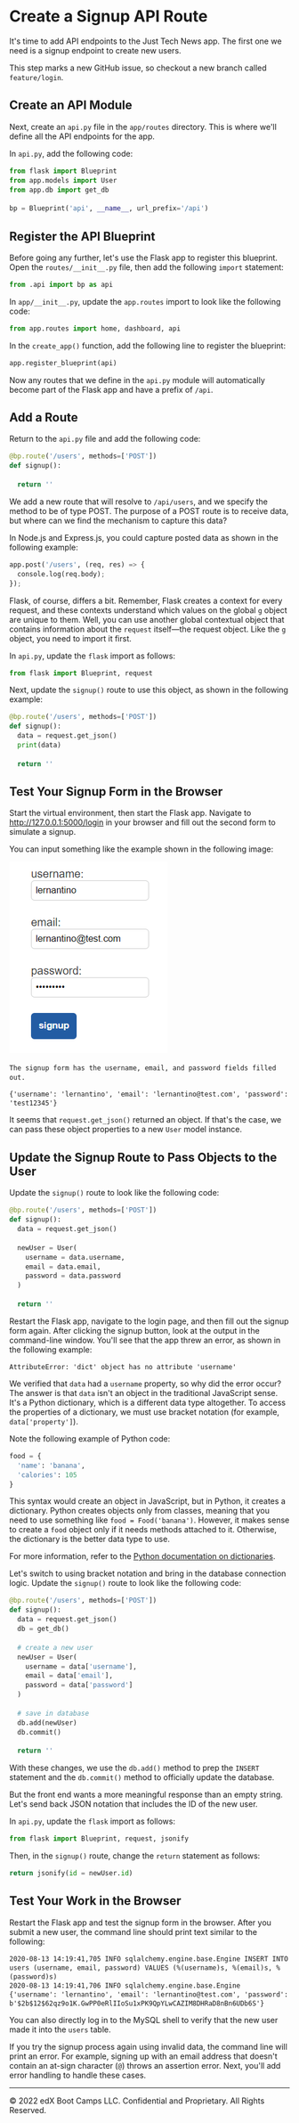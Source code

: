 # Create a Signup API Route

It's time to add API endpoints to the Just Tech News app. The first one we need is a signup endpoint to create new users.

This step marks a new GitHub issue, so checkout a new branch called `feature/login`.

## Create an API Module

Next, create an `api.py` file in the `app/routes` directory. This is where we'll define all the API endpoints for the app.

In `api.py`, add the following code:

```python
from flask import Blueprint
from app.models import User
from app.db import get_db

bp = Blueprint('api', __name__, url_prefix='/api')
```

## Register the API Blueprint

Before going any further, let's use the Flask app to register this blueprint. Open the `routes/__init__.py` file, then add the following `import` statement:

```python
from .api import bp as api
```

In `app/__init__.py`, update the `app.routes` import to look like the following code:

```python
from app.routes import home, dashboard, api
```

In the `create_app()` function, add the following line to register the blueprint:

```python
app.register_blueprint(api)
```

Now any routes that we define in the `api.py` module will automatically become part of the Flask app and have a prefix of `/api`.

## Add a Route

Return to the `api.py` file and add the following code:

```python
@bp.route('/users', methods=['POST'])
def signup():

  return ''
```

We add a new route that will resolve to `/api/users`, and we specify the method to be of type POST. The purpose of a POST route is to receive data, but where can we find the mechanism to capture this data?

In Node.js and Express.js, you could capture posted data as shown in the following example:

```python
app.post('/users', (req, res) => {
  console.log(req.body);
});
```

Flask, of course, differs a bit. Remember, Flask creates a context for every request, and these contexts understand which values on the global `g` object are unique to them. Well, you can use another global contextual object that contains information about the `request` itself—the request object. Like the `g` object, you need to import it first.

In `api.py`, update the `flask` import as follows:

```python
from flask import Blueprint, request
```

Next, update the `signup()` route to use this object, as shown in the following example:

```python
@bp.route('/users', methods=['POST'])
def signup():
  data = request.get_json()
  print(data)

  return ''
```

## Test Your Signup Form in the Browser

Start the virtual environment, then start the Flask app. Navigate to http://127.0.0.1:5000/login in your browser and fill out the second form to simulate a signup.

You can input something like the example shown in the following image:

![](../Image/400-signup-form.png)

`The signup form has the username, email, and password fields filled out.`

```console
{'username': 'lernantino', 'email': 'lernantino@test.com', 'password': 'test12345'}
```

It seems that `request.get_json()` returned an object. If that's the case, we can pass these object properties to a new `User` model instance.

## Update the Signup Route to Pass Objects to the User

Update the `signup()` route to look like the following code:

```python
@bp.route('/users', methods=['POST'])
def signup():
  data = request.get_json()
  
  newUser = User(
    username = data.username,
    email = data.email,
    password = data.password
  )

  return ''
```

Restart the Flask app, navigate to the login page, and then fill out the signup form again. After clicking the signup button, look at the output in the command-line window. You'll see that the app threw an error, as shown in the following example:

```console
AttributeError: 'dict' object has no attribute 'username'
```

We verified that `data` had a `username` property, so why did the error occur? The answer is that `data` isn't an object in the traditional JavaScript sense. It's a Python dictionary, which is a different data type altogether. To access the properties of a dictionary, we must use bracket notation (for example, `data['property']`).

Note the following example of Python code:

```python
food = {
  'name': 'banana',
  'calories': 105
}
```

This syntax would create an object in JavaScript, but in Python, it creates a dictionary. Python creates objects only from classes, meaning that you need to use something like `food = Food('banana')`. However, it makes sense to create a `food` object only if it needs methods attached to it. Otherwise, the dictionary is the better data type to use.

For more information, refer to the [Python documentation on dictionaries](https://docs.python.org/3/tutorial/datastructures.html#dictionaries).

Let's switch to using bracket notation and bring in the database connection logic. Update the `signup()` route to look like the following code:

```python
@bp.route('/users', methods=['POST'])
def signup():
  data = request.get_json()
  db = get_db()

  # create a new user
  newUser = User(
    username = data['username'],
    email = data['email'],
    password = data['password']
  )

  # save in database
  db.add(newUser)
  db.commit()

  return ''
```

With these changes, we use the `db.add()` method to prep the `INSERT` statement and the `db.commit()` method to officially update the database.

But the front end wants a more meaningful response than an empty string. Let's send back JSON notation that includes the ID of the new user.

In `api.py`, update the `flask` import as follows:

```python
from flask import Blueprint, request, jsonify
```

Then, in the `signup()` route, change the `return` statement as follows:

```python
return jsonify(id = newUser.id)
```

## Test Your Work in the Browser

Restart the Flask app and test the signup form in the browser. After you submit a new user, the command line should print text similar to the following:

```console
2020-08-13 14:19:41,705 INFO sqlalchemy.engine.base.Engine INSERT INTO users (username, email, password) VALUES (%(username)s, %(email)s, %(password)s)
2020-08-13 14:19:41,706 INFO sqlalchemy.engine.base.Engine {'username': 'lernantino', 'email': 'lernantino@test.com', 'password': b'$2b$12$62qz9o1K.GwPP0eRlIIoSu1xPK9QpYLwCAZIM8DHRaD8nBn6UDb6S'}
```

You can also directly log in to the MySQL shell to verify that the new user made it into the `users` table.

If you try the signup process again using invalid data, the command line will print an error. For example, signing up with an email address that doesn't contain an at-sign character (`@`) throws an assertion error. Next, you'll add error handling to handle these cases.

---
© 2022 edX Boot Camps LLC. Confidential and Proprietary. All Rights Reserved.
